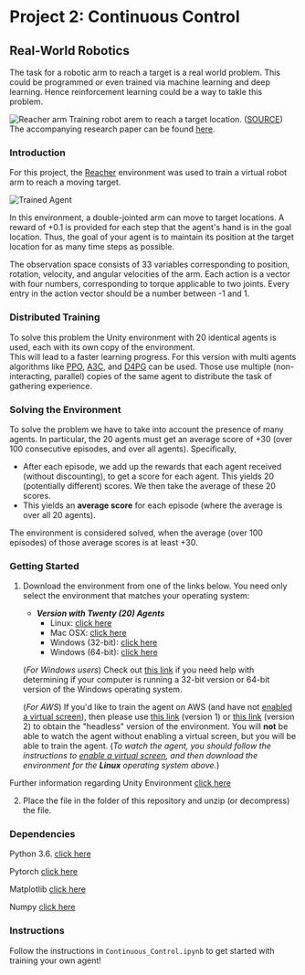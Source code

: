 [//]: # (Image References)

[image1]: https://user-images.githubusercontent.com/10624937/43851024-320ba930-9aff-11e8-8493-ee547c6af349.gif "Trained Agent"
[image2]: https://user-images.githubusercontent.com/10624937/43851646-d899bf20-9b00-11e8-858c-29b5c2c94ccc.png "Crawler"
[image3]: https://github.com/Token414/Deep_Reinforcement_Learning_Nanodegree/blob/dev-p2/Project2_Continuous_Control/plots/output.gif "Reacher arm"

# Project 2: Continuous Control
## Real-World Robotics
The task for a robotic arm to reach a target is a real world problem. This could be programmed or even trained via machine learning and deep learning. Hence reinforcement learning could be a way to takle this problem. 

![Reacher arm][image3]
Training robot arem to reach a target location. ([SOURCE](https://youtu.be/ZVIxt2rt1_4))
The accompanying research paper can be found [here](https://arxiv.org/pdf/1803.07067.pdf). 

### Introduction

For this project, the [Reacher](https://github.com/Unity-Technologies/ml-agents/blob/master/docs/Learning-Environment-Examples.md#reacher) environment was used to train a virtual robot arm to reach a moving target.

![Trained Agent][image1]

In this environment, a double-jointed arm can move to target locations. A reward of +0.1 is provided for each step that the agent's hand is in the goal location. Thus, the goal of your agent is to maintain its position at the target location for as many time steps as possible.

The observation space consists of 33 variables corresponding to position, rotation, velocity, and angular velocities of the arm. Each action is a vector with four numbers, corresponding to torque applicable to two joints. Every entry in the action vector should be a number between -1 and 1.

### Distributed Training

To solve this problem the Unity environment with 20 identical agents is used, each with its own copy of the environment.  
This will lead to a faster learning progress. For this version with multi agents algorithms like [PPO](https://arxiv.org/pdf/1707.06347.pdf), [A3C](https://arxiv.org/pdf/1602.01783.pdf), and [D4PG](https://openreview.net/pdf?id=SyZipzbCb) can be used. Those use multiple (non-interacting, parallel) copies of the same agent to distribute the task of gathering experience.  

### Solving the Environment

To solve the problem we have to take into account the presence of many agents.  In particular, the 20 agents must get an average score of +30 (over 100 consecutive episodes, and over all agents).  Specifically,
- After each episode, we add up the rewards that each agent received (without discounting), to get a score for each agent.  This yields 20 (potentially different) scores.  We then take the average of these 20 scores. 
- This yields an **average score** for each episode (where the average is over all 20 agents).

The environment is considered solved, when the average (over 100 episodes) of those average scores is at least +30. 

### Getting Started

1. Download the environment from one of the links below.  You need only select the environment that matches your operating system:

    - **_Version with Twenty (20) Agents_**
        - Linux: [click here](https://s3-us-west-1.amazonaws.com/udacity-drlnd/P2/Reacher/Reacher_Linux.zip)
        - Mac OSX: [click here](https://s3-us-west-1.amazonaws.com/udacity-drlnd/P2/Reacher/Reacher.app.zip)
        - Windows (32-bit): [click here](https://s3-us-west-1.amazonaws.com/udacity-drlnd/P2/Reacher/Reacher_Windows_x86.zip)
        - Windows (64-bit): [click here](https://s3-us-west-1.amazonaws.com/udacity-drlnd/P2/Reacher/Reacher_Windows_x86_64.zip)
    
    (_For Windows users_) Check out [this link](https://support.microsoft.com/en-us/help/827218/how-to-determine-whether-a-computer-is-running-a-32-bit-version-or-64) if you need help with determining if your computer is running a 32-bit version or 64-bit version of the Windows operating system.

    (_For AWS_) If you'd like to train the agent on AWS (and have not [enabled a virtual screen](https://github.com/Unity-Technologies/ml-agents/blob/master/docs/Training-on-Amazon-Web-Service.md)), then please use [this link](https://s3-us-west-1.amazonaws.com/udacity-drlnd/P2/Reacher/one_agent/Reacher_Linux_NoVis.zip) (version 1) or [this link](https://s3-us-west-1.amazonaws.com/udacity-drlnd/P2/Reacher/Reacher_Linux_NoVis.zip) (version 2) to obtain the "headless" version of the environment.  You will **not** be able to watch the agent without enabling a virtual screen, but you will be able to train the agent.  (_To watch the agent, you should follow the instructions to [enable a virtual screen](https://github.com/Unity-Technologies/ml-agents/blob/master/docs/Training-on-Amazon-Web-Service.md), and then download the environment for the **Linux** operating system above._)

Further information regarding Unity Environment [click here](https://github.com/Unity-Technologies/ml-agents)

2. Place the file in the folder of this repository and unzip (or decompress) the file. 

### Dependencies

Python 3.6.  [click here](https://www.python.org/download/releases/3.0/)

Pytorch [click here](https://pytorch.org/)

Matplotlib [click here](https://matplotlib.org/)

Numpy [click here](https://numpy.org/)


### Instructions

Follow the instructions in `Continuous_Control.ipynb` to get started with training your own agent!  

